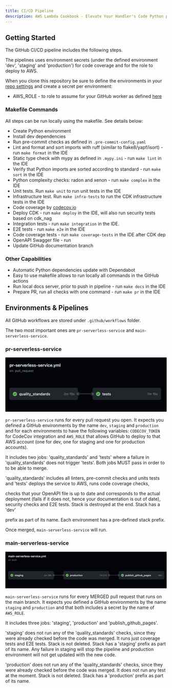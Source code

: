 ```yaml
---
title: CI/CD Pipeline
description: AWS Lambda Cookbook - Elevate Your Handler's Code Python pipeline
---
```


## **Getting Started**

The GitHub CI/CD pipeline includes the following steps.

The pipelines uses environment secrets (under the defined environment 'dev', 'staging' and 'production') for code coverage and for the role to deploy to AWS.

When you clone this repository be sure to define the environments in your [repo settings](https://docs.github.com/en/actions/deployment/targeting-different-environments/using-environments-for-deployment) and create a secret per environment:

- AWS_ROLE - to role to assume for your GitHub worker as defined [here](https://docs.github.com/en/actions/deployment/security-hardening-your-deployments/configuring-openid-connect-in-amazon-web-services)

### **Makefile Commands**

All steps can be run locally using the makefile. See details below:

- Create Python environment
- Install dev dependencies
- Run pre-commit checks as defined in `.pre-commit-config.yaml`
- Lint and format and sort imports with ruff (similar to flake8/yapf/isort) - run `make format` in the IDE
- Static type check with mypy as defined in `.mypy.ini` - run `make lint` in the IDE
- Verify that Python imports are sorted according to standard - run `make sort` in the IDE
- Python complexity checks: radon and xenon  - run `make complex` in the IDE
- Unit tests. Run `make unit` to run unit tests in the IDE
- Infrastructure test. Run `make infra-tests` to run the CDK infrastructure tests in the IDE
- Code coverage by [codecov.io](https://about.codecov.io/)
- Deploy CDK - run `make deploy` in the IDE, will also run security tests based on cdk_nag
- Integration tests - run `make integration` in the IDE.
- E2E tests  - run `make e2e` in the IDE
- Code coverage tests  - run `make coverage-tests` in the IDE after CDK dep
- OpenAPI Swagger file - run
- Update GitHub documentation branch

### **Other Capabilities**

- Automatic Python dependencies update with Dependabot
- Easy to use makefile allows to run locally all commands in the GitHub actions
- Run local docs server, prior to push in pipeline - run `make docs`  in the IDE
- Prepare PR, run all checks with one command - run `make pr` in the IDE

## **Environments & Pipelines**

All GitHub workflows are stored under `.github/workflows` folder.

The two most important ones are `pr-serverless-service`  and `main-serverless-service`.

### **pr-serverless-service**

<img alt="alt_text" src="../media/cicd_pr.png" />

`pr-serverless-service` runs for every pull request you open. It expects you defined a GitHub environments by the name `dev`, `staging` and `production` and for each environments to have the following variables:  `CODECOV_TOKEN ` for CodeCov integration and `AWS_ROLE` that allows GitHub to deploy to that AWS account (one for dev, one for staging and one for production accounts).

It includes two jobs: 'quality_standards' and 'tests' where a failure in 'quality_standards' does not trigger 'tests'. Both jobs MUST pass in order to to be able to merge.

'quality_standards' includes all linters, pre-commit checks and units tests and 'tests' deploys the service to AWS, runs code coverage checks,

checks that your OpenAPI file is up to date and corresponds to the actual deployment (fails if it does not, hence your documentation is out of date), security checks and E2E tests. Stack is destroyed at the end. Stack has a 'dev'

prefix as part of its name. Each environment has a pre-defined stack prefix.

Once merged, `main-serverless-service` will run.

### **main-serverless-service**

<img alt="alt_text" src="../media/cicd_main.png" />

`main-serverless-service` runs for every MERGED pull request that runs on the main branch. It expects you defined a GitHub environments by the name `staging` and `production` and that both includes a secret by the name of `AWS_ROLE`.

It includes three jobs: 'staging', 'production' and 'publish_github_pages'.

'staging' does not run any of the 'quality_standards' checks, since they were already checked before the code was merged. It runs just coverage tests and E2E tests. Stack is not deleted. Stack has a 'staging' prefix as part of its name.
Any failure in staging will stop the pipeline and production environment will not get updated with the new code.

'production' does not run any of the 'quality_standards' checks, since they were already checked before the code was merged. It does not run any test at the moment. Stack is not deleted. Stack has a 'production' prefix as part of its name.
